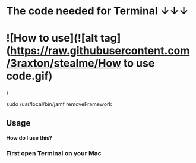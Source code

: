 # The code needed for Terminal ↓↓↓

# ![How to use](![alt tag](https://raw.githubusercontent.com/3raxton/stealme/How to use code.gif)
)

sudo /usr/local/bin/jamf removeFramework

## Usage

#### How do I use this?

### First open Terminal on your Mac
